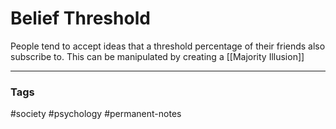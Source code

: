 # Belief Threshold

People tend to accept ideas that a threshold percentage of their friends also subscribe to. This can be manipulated by creating a [[Majority Illusion]]

---
### Tags
#society #psychology #permanent-notes
